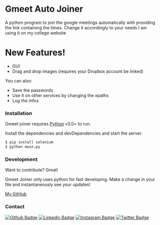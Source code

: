 # Gmeet Auto Joiner

A python program to join the google meetings automatically with providing the link containing the times. Change it accordingly to your needs I am using it on my college website

# New Features!

  - GUI
  - Drag and drop images (requires your Dropbox account be linked)


You can also:
  - Save the passwords
  - Use it on other services by changing the xpaths
  - Log the infos


### Installation

Gmeet joiner requires [Python](https://www.python.org/download/releases/3.0/) v3.0+ to run.

Install the dependencies and devDependencies and start the server.

```sh
$ pip install selenium
$ python main.py
```

### Development

Want to contribute? Great!

Gmeet Joiner only uses python for fast developing.
Make a change in your file and instantaneously see your updates!

 [My GitHub](https://github.com/hiruthic2002)

### Contact
[![Github Badge](https://img.shields.io/badge/-Hiruthic-gray?style=flat-square&logo=github&logoColor=black&link=https://github.com/hiruthic2002)](https://github.com/hiruthic2002)
[![Linkedin Badge](https://img.shields.io/badge/-Hiruthic.S.S-blue?style=flat-square&logo=Linkedin&logoColor=white&link=https://www.linkedin.com/in/hiruthic-s-s/)](https://www.linkedin.com/in/hiruthic-s-s/) 
[![Instagram Badge](https://img.shields.io/badge/-hiruthicsha-red?style=flat-square&logo=instagram&logoColor=black&link=https://www.instagram.com/hiruthicsha/)](https://www.instagram.com/hiruthicsha/) 
[![Twitter Badge](https://img.shields.io/badge/-Hiruthic1-1ca0f1?style=flat-square&logo=twitter&logoColor=white&link=https://twitter.com/Hiruthic1)](https://twitter.com/Hiruthic1)
